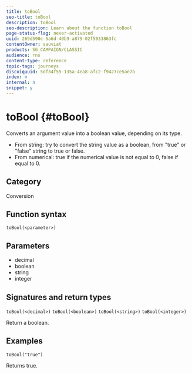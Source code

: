 ```yaml
---
title: toBool
seo-title: toBool
description: toBool
seo-description: Learn about the function toBool
page-status-flag: never-activated
uuid: 269d590c-5a6d-40b9-a879-02f5033863fc
contentOwner: sauviat
products: SG_CAMPAIGN/CLASSIC
audience: rns
content-type: reference
topic-tags: journeys
discoiquuid: 5df34f55-135a-4ea8-afc2-f9427ce5ae7b
index: n
internal: n
snippet: y
---
```


# toBool {#toBool}

Converts an argument value into a boolean value, depending on its type.

* From string: try to convert the string value as a boolean, from "true" or "false" string to true or false.
* From numerical: true if the numerical value is not equal to 0, false if equal to 0.

## Category

Conversion

## Function syntax

`toBool(<parameter>)`

## Parameters

* decimal
* boolean
* string
* integer

## Signatures and return types

`toBool(<decimal>)`
`toBool(<boolean>)`
`toBool(<string>)`
`toBool(<integer>)`

Return a boolean.

## Examples

`toBool("true")`

Returns true.
